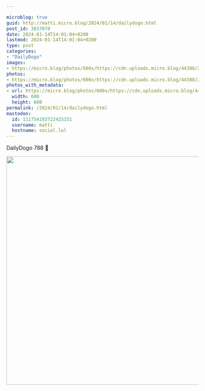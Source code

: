 ```yaml
---

microblog: true
guid: http://matti.micro.blog/2024/01/14/dailydogo.html
post_id: 3837070
date: 2024-01-14T14:01:04+0200
lastmod: 2024-01-14T14:01:04+0200
type: post
categories:
- "DailyDogo"
images:
- https://micro.blog/photos/600x/https://cdn.uploads.micro.blog/44388/2024/00b48342b7c8478091f9fc8261b82075.jpg
photos:
- https://micro.blog/photos/600x/https://cdn.uploads.micro.blog/44388/2024/00b48342b7c8478091f9fc8261b82075.jpg
photos_with_metadata:
- url: https://micro.blog/photos/600x/https://cdn.uploads.micro.blog/44388/2024/00b48342b7c8478091f9fc8261b82075.jpg
  width: 600
  height: 600
permalink: /2024/01/14/dailydogo.html
mastodon:
  id: 111754193722425331
  username: matti
  hostname: social.lol
---
```

DailyDogo 788 🐶

<img src="https://micro.blog/photos/600x/https://blog.martin-haehnel.de/uploads/2024/00b48342b7c8478091f9fc8261b82075.jpg" width="600" height="600" alt="" />

